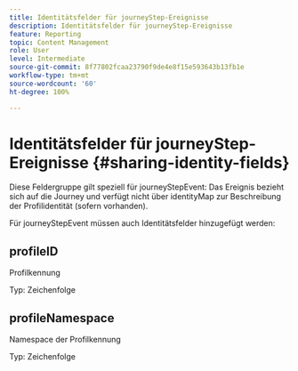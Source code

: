 ```yaml
---
title: Identitätsfelder für journeyStep-Ereignisse
description: Identitätsfelder für journeyStep-Ereignisse
feature: Reporting
topic: Content Management
role: User
level: Intermediate
source-git-commit: 8f77802fcaa23790f9de4e8f15e593643b13fb1e
workflow-type: tm+mt
source-wordcount: '60'
ht-degree: 100%

---
```


# Identitätsfelder für journeyStep-Ereignisse {#sharing-identity-fields}

Diese Feldergruppe gilt speziell für journeyStepEvent: Das Ereignis bezieht sich auf die Journey und verfügt nicht über identityMap zur Beschreibung der Profilidentität (sofern vorhanden).

Für journeyStepEvent müssen auch Identitätsfelder hinzugefügt werden:

## profileID

Profilkennung

Typ: Zeichenfolge

## profileNamespace

Namespace der Profilkennung

Typ: Zeichenfolge
